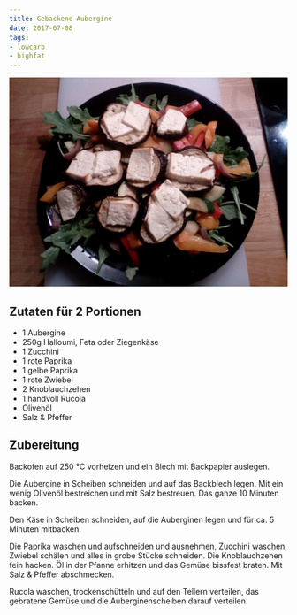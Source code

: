 ```yaml
---
title: Gebackene Aubergine
date: 2017-07-08
tags:
- lowcarb
- highfat
---
```


![](/img/Gebackene-Aubergine.jpg)

## Zutaten für 2 Portionen
- 1     Aubergine
- 250g  Halloumi, Feta oder Ziegenkäse
- 1     Zucchini
- 1     rote Paprika
- 1     gelbe Paprika
- 1     rote Zwiebel
- 2     Knoblauchzehen
- 1     handvoll Rucola
- Olivenöl
- Salz & Pfeffer

## Zubereitung
Backofen auf 250 ℃  vorheizen und ein Blech mit Backpapier auslegen.

Die Aubergine in Scheiben schneiden und auf das Backblech legen. Mit ein wenig Olivenöl bestreichen und mit Salz bestreuen. Das ganze 10 Minuten backen.

Den Käse in Scheiben schneiden, auf die Auberginen legen und für ca. 5 Minuten mitbacken.

Die Paprika waschen und aufschneiden und ausnehmen, Zucchini waschen, Zwiebel schälen und alles in grobe Stücke schneiden. Die Knoblauchzehen fein hacken. Öl in der Pfanne erhitzen und das Gemüse bissfest braten. Mit Salz & Pfeffer abschmecken.

Rucola waschen, trockenschütteln und auf den Tellern verteilen, das gebratene Gemüse und die Auberginenscheiben darauf verteilen.
